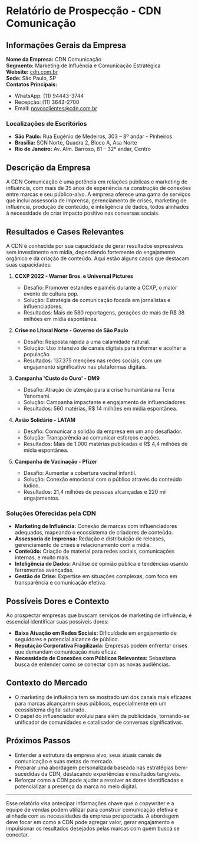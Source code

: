 # Relatório de Prospecção - CDN Comunicação

## Informações Gerais da Empresa
**Nome da Empresa:** CDN Comunicação  
**Segmento:** Marketing de Influência e Comunicação Estratégica  
**Website:** [cdn.com.br](https://cdn.com.br)  
**Sede:** São Paulo, SP  
**Contatos Principais:**  
- WhatsApp: (11) 94443-3744  
- Recepção: (11) 3643-2700  
- Email: novosclientes@cdn.com.br  

### Localizações de Escritórios
- **São Paulo:** Rua Eugênio de Medeiros, 303 – 8º andar - Pinheiros
- **Brasília:** SCN Norte, Quadra 2, Bloco A, Asa Norte
- **Rio de Janeiro:** Av. Alm. Barroso, 81 – 32º andar, Centro

## Descrição da Empresa
A CDN Comunicação é uma potência em relações públicas e marketing de influência, com mais de 35 anos de experiência na construção de conexões entre marcas e seu público-alvo. A empresa oferece uma gama de serviços que inclui assessoria de imprensa, gerenciamento de crises, marketing de influência, produção de conteúdo, e inteligência de dados, todos alinhados à necessidade de criar impacto positivo nas conversas sociais.

## Resultados e Cases Relevantes
A CDN é conhecida por sua capacidade de gerar resultados expressivos sem investimento em mídia, dependendo fortemente do engajamento orgânico e da criação de conteúdo. Aqui estão alguns casos que destacam suas capacidades:

1. **CCXP 2022 - Warner Bros. e Universal Pictures**
   - Desafio: Promover estandes e painéis durante a CCXP, o maior evento de cultura pop.
   - Solução: Estratégia de comunicação focada em jornalistas e influenciadores.
   - Resultados: Mais de 580 reportagens, gerações de mais de R$ 38 milhões em mídia espontânea.

2. **Crise no Litoral Norte - Governo de São Paulo**
   - Desafio: Resposta rápida a uma calamidade natural.
   - Solução: Uso intensivo de canais digitais para informar e acolher a população.
   - Resultados: 137.375 menções nas redes sociais, com um engajamento significativo nas plataformas digitais.

3. **Campanha 'Custo do Ouro' - DM9**
   - Desafio: Atração de atenção para a crise humanitária na Terra Yanomami.
   - Solução: Campanha impactante e engajamento de influenciadores.
   - Resultados: 560 matérias, R$ 14 milhões em mídia espontânea.

4. **Avião Solidário - LATAM**
   - Desafio: Comunicar a solidão da empresa em um ano desafiador.
   - Solução: Transparência ao comunicar esforços e ações.
   - Resultados: Mais de 1.000 matérias publicadas e R$ 4,4 milhões de mídia espontânea.

5. **Campanha de Vacinação - Pfizer**
   - Desafio: Aumentar a cobertura vacinal infantil.
   - Solução: Conexão emocional com o público através do conteúdo lúdico.
   - Resultados: 21,4 milhões de pessoas alcançadas e 220 mil engajamentos.

### Soluções Oferecidas pela CDN
- **Marketing de Influência:** Conexão de marcas com influenciadores adequados, mapeando o ecossistema de criadores de conteúdo.
- **Assessoria de Imprensa:** Redação e distribuição de releases, gerenciamento de crises e relacionamento com a mídia.
- **Conteúdo:** Criação de material para redes sociais, comunicações internas, e muito mais.
- **Inteligência de Dados:** Análise de opinião pública e tendências usando ferramentas avançadas.
- **Gestão de Crise:** Expertise em situações complexas, com foco em transparência e comunicação efetiva.

## Possíveis Dores e Contexto
Ao prospectar empresas que buscam serviços de marketing de influência, é essencial identificar suas possíveis dores:
- **Baixa Atuação em Redes Sociais:** Dificuldade em engajamento de seguidores e potencial alcance de público.
- **Reputação Corporativa Fragilizada:** Empresas podem enfrentar crises que demandam comunicação mais eficaz.
- **Necessidade de Conexões com Públicos Relevantes:** Sebastiana busca de entender como se conectar com as novas audiências.

## Contexto do Mercado
- O marketing de influência tem se mostrado um dos canais mais eficazes para marcas alcançarem seus públicos, especialmente em um ecossistema digital saturado.
- O papel do influenciador evoluiu para além da publicidade, tornando-se unificador de comunidades e catalisador de conversas significativas.

## Próximos Passos
- Entender a estrutura da empresa alvo, seus atuais canais de comunicação e suas metas de mercado.
- Preparar uma abordagem personalizada baseada nas estratégias bem-sucedidas da CDN, destacando experiências e resultados tangíveis.
- Reforçar como a CDN pode ajudar a resolver as dores identificadas e potencializar a presença da marca no meio digital.

---

Esse relatório visa antecipar informações chave que o copywriter e a equipe de vendas podem utilizar para construir comunicação efetiva e alinhada com as necessidades da empresa prospectada. A abordagem deve focar em como a CDN pode agregar valor, gerar engajamento e impulsionar os resultados desejados pelas marcas com quem busca se conectar.